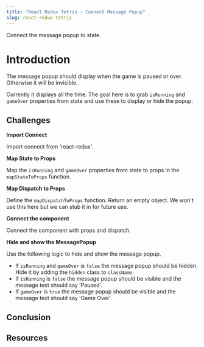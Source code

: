 ```yaml
---
title: "React Redux Tetris - Connect Message Popup"
slug: react-redux-tetris-
---
```


Connect the message popup to state. 

# Introduction 

The message popup should display when the game is
paused or over. Otherwise it will be invisible. 

Currently it displays all the time. The goal here 
is to grab `isRunning` and `gameOver` properties 
from state and use these to display or hide the 
popup. 

## Challenges

**Import Connect**

Import connect from 'react-redux'. 

**Map State to Props**

Map the `isRunning` and `gameOver` properties from 
state to props in the `mapStateToProps` function. 

**Map Dispatch to Props**

Define the `mapDispatchToProps` function. Return 
an empty object. We won't use this here but we can 
stub it in for future use. 

**Connect the component**

Connect the component with props and dispatch. 

**Hide and show the MessagePopup**

Use the following logic to hide and show the message popup. 

- If `isRunning` and `gameOver` is `false` the message popup
should be hidden. Hide it by adding the `hidden` class to 
`className`. 
- If `isRunning` is `false` the message popup should be visible
and the message text should say 'Paused'. 
- If `gameOver` is `true` the message popup should be visible
and the message text should say 'Game Over'.

## Conclusion


## Resources

 
